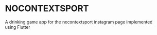 # NOCONTEXTSPORT
A drinking game app for the nocontextsport instagram page implemented using Flutter
